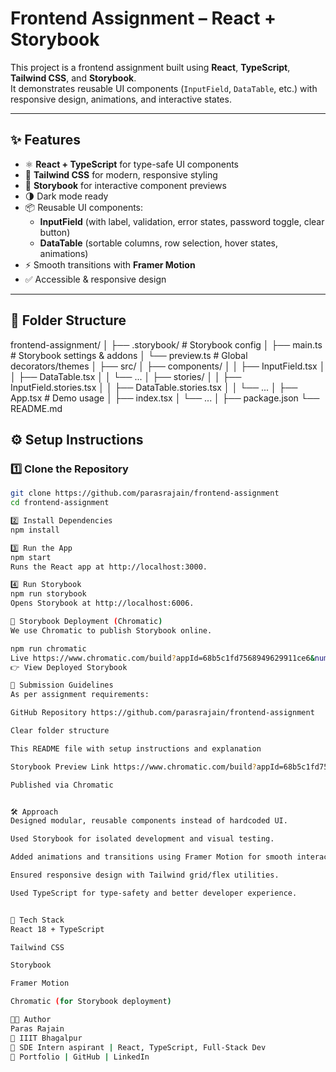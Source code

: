 # Frontend Assignment – React + Storybook

This project is a frontend assignment built using **React**, **TypeScript**, **Tailwind CSS**, and **Storybook**.  
It demonstrates reusable UI components (`InputField`, `DataTable`, etc.) with responsive design, animations, and interactive states.

---

## ✨ Features
- ⚛️ **React + TypeScript** for type-safe UI components
- 🎨 **Tailwind CSS** for modern, responsive styling
- 📝 **Storybook** for interactive component previews
- 🌗 Dark mode ready
- 📦 Reusable UI components:
  - **InputField** (with label, validation, error states, password toggle, clear button)
  - **DataTable** (sortable columns, row selection, hover states, animations)
- ⚡ Smooth transitions with **Framer Motion**
- ✅ Accessible & responsive design

---

## 📂 Folder Structure
frontend-assignment/
│
├── .storybook/ # Storybook config
│ ├── main.ts # Storybook settings & addons
│ └── preview.ts # Global decorators/themes
│
├── src/
│ ├── components/
│ │ ├── InputField.tsx
│ │ ├── DataTable.tsx
│ │ └── ...
│ ├── stories/
│ │ ├── InputField.stories.tsx
│ │ ├── DataTable.stories.tsx
│ │ └── ...
│ ├── App.tsx # Demo usage
│ ├── index.tsx
│ └── ...
│
├── package.json
└── README.md



## ⚙️ Setup Instructions

### 1️⃣ Clone the Repository
```bash
git clone https://github.com/parasrajain/frontend-assignment
cd frontend-assignment

2️⃣ Install Dependencies
npm install

3️⃣ Run the App
npm start
Runs the React app at http://localhost:3000.

4️⃣ Run Storybook
npm run storybook
Opens Storybook at http://localhost:6006.

📘 Storybook Deployment (Chromatic)
We use Chromatic to publish Storybook online.

npm run chromatic
Live https://www.chromatic.com/build?appId=68b5c1fd7568949629911ce6&number=2
👉 View Deployed Storybook

📄 Submission Guidelines
As per assignment requirements:

GitHub Repository https://github.com/parasrajain/frontend-assignment

Clear folder structure

This README file with setup instructions and explanation

Storybook Preview Link https://www.chromatic.com/build?appId=68b5c1fd7568949629911ce6&number=2

Published via Chromatic


🛠️ Approach
Designed modular, reusable components instead of hardcoded UI.

Used Storybook for isolated development and visual testing.

Added animations and transitions using Framer Motion for smooth interactions.

Ensured responsive design with Tailwind grid/flex utilities.

Used TypeScript for type-safety and better developer experience.


🚀 Tech Stack
React 18 + TypeScript

Tailwind CSS

Storybook

Framer Motion

Chromatic (for Storybook deployment)

👨‍💻 Author
Paras Rajain
📍 IIIT Bhagalpur
💼 SDE Intern aspirant | React, TypeScript, Full-Stack Dev
🔗 Portfolio | GitHub | LinkedIn


